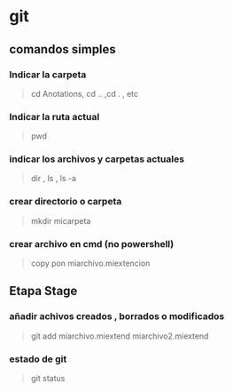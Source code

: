 # git

## comandos simples 

### Indicar la carpeta
>cd Anotations, cd .. ,cd . , etc

### Indicar la ruta actual
>pwd

### indicar los archivos y carpetas actuales
>dir , ls , ls -a

### crear directorio o carpeta
>mkdir micarpeta

### crear archivo en cmd (no powershell)
>copy pon miarchivo.miextencion

## Etapa Stage

### añadir achivos creados , borrados o modificados
>git add miarchivo.miextend miarchivo2.miextend

### estado de git
>git status







